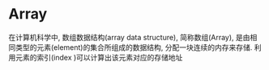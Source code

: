 # Array

在计算机科学中, 数组数据结构(array data structure), 简称数组(Array), 是由相同类型的元素(element)的集合所组成的数据结构, 分配一块连续的内存来存储. 利用元素的索引(index
)可以计算出该元素对应的存储地址